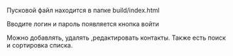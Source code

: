 Пусковой файл находится в папке build/index.html

Вводите логин и пароль появляется кнопка войти

Можно добавлять, удалять ,редактировать контакты.
Также есть поиск и сортировка списка.
